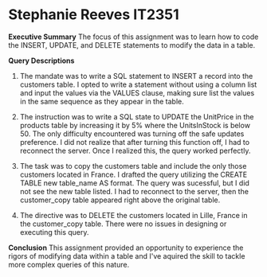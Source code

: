 # Stephanie Reeves IT2351

**Executive Summary**
The focus of this assignment was to learn how to code the INSERT, UPDATE, and DELETE statements to modify the data
in a table.

**Query Descriptions**
1. The mandate was to write a SQL statement to INSERT a record into the customers table. I opted to write a statement without    using a column list and input the values via the VALUES clause, making sure list the values in the same sequence as they      appear in the table.

2. The instruction was to write a SQL state to UPDATE the UnitPrice in the products table by increasing it by 5% where the        UnitsInStock is below 50. The only difficulty encountered was turning off the safe updates preference. I did not realize      that after turning this function off, I had to reconnect the server. Once I realized this, the query worked perfectly.

3.  The task was to copy the customers table and include the only those customers located in France. I drafted the query
    utilizing the CREATE TABLE new table_name AS format. The query was sucessful, but I did not see the new table listed. 
    I had to reconnect to the server, then the customer_copy table appeared right above the original table.

4.  The directive was to DELETE the customers located in Lille, France in the customer_copy table. There were no issues
    in designing or executing this query.

**Conclusion**
  This assignment provided an opportunity to experience the rigors of modifying data within a table and I've aquired
  the skill to tackle more complex queries of this nature.

